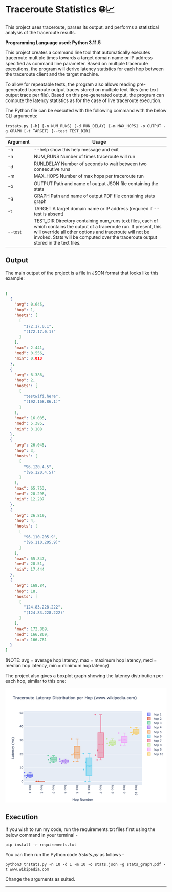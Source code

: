# Traceroute Statistics 🌐📈
This project uses traceroute, parses its output, and performs a statistical analysis of the traceroute results.

**Programming Language used: Python 3.11.5**

This project creates a command line tool that automatically executes traceroute multiple times towards a target domain name or IP address specified as command line parameter. Based on multiple traceroute executions, the program will derive latency statistics for each hop between the traceroute client and the target machine.

To allow for repeatable tests, the program also allows reading pre-generated traceroute output traces stored on multiple text files (one text output trace per file). Based on this pre-generated output, the program can compute the latency statistics as for the case of live traceroute execution.

The Python file can be executed with the following command with the below CLI arguments:

```
trstats.py [-h] [-n NUM_RUNS] [-d RUN_DELAY] [-m MAX_HOPS] -o OUTPUT -g GRAPH [-t TARGET] [--test TEST_DIR]
```

| Argument  | Usage |
| ------------- | ------------- |
| -h | --help show this help message and exit |
| -n | NUM_RUNS Number of times traceroute will run |
| -d | RUN_DELAY Number of seconds to wait between two consecutive runs |
| -m | MAX_HOPS Number of max hops per traceroute run |
| -o | OUTPUT Path and name of output JSON file containing the stats |
| -g | GRAPH Path and name of output PDF file containing stats graph |
| -t | TARGET A target domain name or IP address (required if --test is absent) |
| --test | TEST_DIR Directory containing num_runs text files, each of which contains the output of a traceroute run. If present, this will override all other options and traceroute will not be invoked. Stats will be computed over the traceroute output stored in the text files. |

## Output
The main output of the project is a file in JSON format that looks like this example:
```json

[
  {
    "avg": 0.645,
    "hop": 1,
    "hosts": [
      [
        "172.17.0.1",
        "(172.17.0.1)"
      ]
    ],
    "max": 2.441,
    "med": 0.556,
    "min": 0.013
  },
  {
    "avg": 6.386,
    "hop": 2,
    "hosts": [
      [
        "testwifi.here",
        "(192.168.86.1)"
      ]
    ],
    "max": 16.085,
    "med": 5.385,
    "min": 3.108
  },
  {
    "avg": 26.045,
    "hop": 3,
    "hosts": [
      [
        "96.120.4.5",
        "(96.120.4.5)"
      ]
    ],
    "max": 65.753,
    "med": 20.298,
    "min": 12.287
  },
  {
    "avg": 26.819,
    "hop": 4,
    "hosts": [
      [
        "96.110.205.9",
        "(96.110.205.9)"
      ]
    ],
    "max": 65.847,
    "med": 20.51,
    "min": 17.444
  },
  {
    "avg": 168.84,
    "hop": 18,
    "hosts": [
      [
        "124.83.228.222",
        "(124.83.228.222)"
      ]
    ],
    "max": 172.869,
    "med": 166.869,
    "min": 166.781
  }
]
```
(NOTE: avg = average hop latency, max = maximum hop latency, med = median hop latency, min = minimum
hop latency)

The project also gives a boxplot graph showing the latency distribution per each hop, similar to this one:


![Graph Output](https://github.com/karishmahegde/Traceroute-Statistics/blob/main/Outputs/GraphOutput.png?raw=true)

## Execution
If you wish to run my code, run the requirements.txt files first using the below command in your terminal -
```
pip install -r requirements.txt
```
You can then run the Python code _trstats.py_ as follows -
```
python3 trstats.py -n 10 -d 1 -m 10 -o stats.json -g stats_graph.pdf -t www.wikipedia.com
```
Change the arguments as suited.

___
